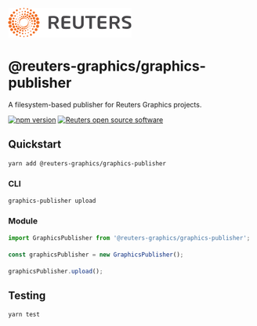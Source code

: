 ![](badge.svg)

# @reuters-graphics/graphics-publisher

A filesystem-based publisher for Reuters Graphics projects.

[![npm version](https://badge.fury.io/js/%40reuters-graphics%2Fgraphics-publisher.svg)](https://badge.fury.io/js/%40reuters-graphics%2Fgraphics-publisher) [![Reuters open source software](https://badgen.net/badge/Reuters/open%20source/?color=ff8000)](https://github.com/reuters-graphics/)

## Quickstart

```bash
yarn add @reuters-graphics/graphics-publisher
```

### CLI

```bash
graphics-publisher upload
```

### Module

```javascript
import GraphicsPublisher from '@reuters-graphics/graphics-publisher';

const graphicsPublisher = new GraphicsPublisher();

graphicsPublisher.upload();
```

## Testing

```bash
yarn test
```
